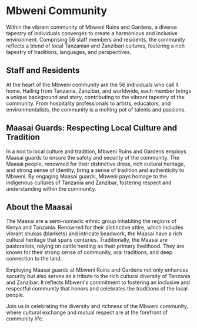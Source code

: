 # Mbweni Community

Within the vibrant community of Mbweni Ruins and Gardens, a diverse tapestry of individuals converges to create a harmonious and inclusive environment. Comprising 56 staff members and residents, the community reflects a blend of local Tanzanian and Zanzibari cultures, fostering a rich tapestry of traditions, languages, and perspectives.

## Staff and Residents

At the heart of the Mbweni community are the 56 individuals who call it home. Hailing from Tanzania, Zanzibar, and worldwide, each member brings a unique background and story, contributing to the vibrant tapestry of the community. From hospitality professionals to artists, educators, and environmentalists, the community is a melting pot of talents and passions.

## Maasai Guards: Respecting Local Culture and Tradition

In a nod to local culture and tradition, Mbweni Ruins and Gardens employs Maasai guards to ensure the safety and security of the community. The Maasai people, renowned for their distinctive dress, rich cultural heritage, and strong sense of identity, bring a sense of tradition and authenticity to Mbweni. By engaging Maasai guards, Mbweni pays homage to the indigenous cultures of Tanzania and Zanzibar, fostering respect and understanding within the community.

## About the Maasai

The Maasai are a semi-nomadic ethnic group inhabiting the regions of Kenya and Tanzania. Renowned for their distinctive attire, which includes vibrant shukas (blankets) and intricate beadwork, the Maasai have a rich cultural heritage that spans centuries. Traditionally, the Maasai are pastoralists, relying on cattle herding as their primary livelihood. They are known for their strong sense of community, oral traditions, and deep connection to the land.

Employing Maasai guards at Mbweni Ruins and Gardens not only enhances security but also serves as a tribute to the rich cultural diversity of Tanzania and Zanzibar. It reflects Mbweni's commitment to fostering an inclusive and respectful community that honors and celebrates the traditions of the local people.

Join us in celebrating the diversity and richness of the Mbweni community, where cultural exchange and mutual respect are at the forefront of community life.